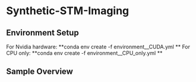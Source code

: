 # Synthetic-STM-Imaging

## Environment Setup
For Nvidia hardware:
**conda env create -f environment__CUDA.yml **
For CPU only:
**conda env create -f environment__CPU_only.yml **

## Sample Overview

